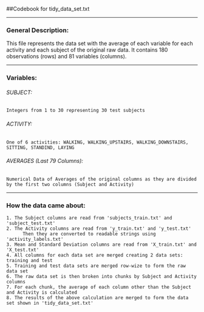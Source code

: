 ##Codebook for tidy_data_set.txt

--------------------------------------

### General Description:
  This file represents the data set with the average of each variable for each activity and each subject of the original raw data. It contains 180 observations (rows) and 81 variables (columns).
  
--------------------------------------

### Variables:
  
###### SUBJECT:
    Integers from 1 to 30 representing 30 test subjects
###### ACTIVITY:
    One of 6 activities: WALKING, WALKING_UPSTAIRS, WALKING_DOWNSTAIRS, SITTING, STANDIND, LAYING
###### AVERAGES (Last 79 Columns):
    Numerical Data of Averages of the original columns as they are divided 
    by the first two columns (Subject and Activity)
    
--------------------------------------

### How the data came about:
    1. The Subject columns are read from 'subjects_train.txt' and 'subject_test.txt'
    2. The Activity columns are read from 'y_train.txt' and 'y_test.txt'
          Then they are converted to readable strings using 'activity_labels.txt'
    3. Mean and Standard Deviation columns are read from 'X_train.txt' and 'X_test.txt'
    4. All columns for each data set are merged creating 2 data sets: training and test
    5. Training and test data sets are merged row-wize to form the raw data set
    6. The raw data set is then broken into chunks by Subject and Activity columns
    7. For each chunk, the average of each column other than the Subject and Activity is calculated
    8. The results of the above calculation are merged to form the data set shown in 'tidy_data_set.txt'

